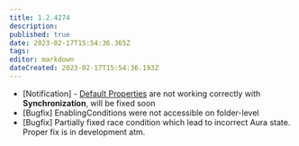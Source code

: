 ```yaml
---
title: 1.2.4274
description: 
published: true
date: 2023-02-17T15:54:36.365Z
tags: 
editor: markdown
dateCreated: 2023-02-17T15:54:36.193Z
---		
```

		
- [Notification] - [Default Properties](https://wiki.eyeauras.net/en/default-properties) are not working correctly with **Synchronization**, will be fixed soon&nbsp;
- [Bugfix] EnablingConditions were not accessible on folder-level
- [Bugfix] Partially fixed race condition which lead to incorrect Aura state. Proper fix is in development atm.
